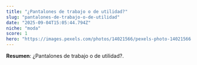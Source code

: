 ```yaml
---
title: "¿Pantalones de trabajo o de utilidad?"
slug: "pantalones-de-trabajo-o-de-utilidad"
date: "2025-09-04T15:05:44.794Z"
niche: "moda"
score: 1
hero: "https://images.pexels.com/photos/14021566/pexels-photo-14021566.jpeg?auto=compress&cs=tinysrgb&fit=crop&h=627&w=1200&auto=compress&cs=tinysrgb&w=1024&h=576&fit=crop"
---
```


**Resumen**: ¿Pantalones de trabajo o de utilidad?.
